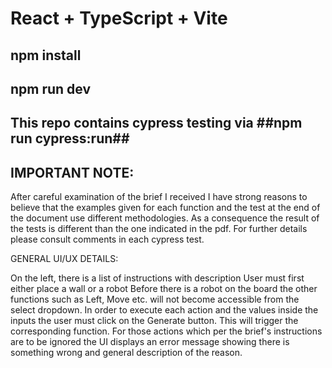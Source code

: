 # React + TypeScript + Vite

## npm install

## npm run dev

## This repo contains cypress testing via ##npm run cypress:run##

## IMPORTANT NOTE:

After careful examination of the brief I received I have strong reasons to believe that the examples given for each function and the test at the end of the document use different methodologies. As a consequence the result of the tests is different than the one indicated in the pdf. For further details please consult comments in each cypress test.

GENERAL UI/UX DETAILS:

On the left, there is a list of instructions with description
User must first either place a wall or a robot
Before there is a robot on the board the other functions such as Left, Move etc. will not become accessible from the select dropdown.
In order to execute each action and the values inside the inputs the user must click on the Generate button. This will trigger the corresponding function.
For those actions which per the brief's instructions are to be ignored the UI displays an error message showing there is something wrong and general description of the reason.
